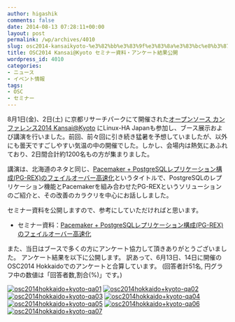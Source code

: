 ```yaml
---
author: higashik
comments: false
date: 2014-08-13 07:28:11+00:00
layout: post
permalink: /wp/archives/4010
slug: osc2014-kansaikyoto-%e3%82%bb%e3%83%9f%e3%83%8a%e3%83%bc%e8%b3%87%e6%96%99%e3%83%bb%e3%82%a2%e3%83%b3%e3%82%b1%e3%83%bc%e3%83%88%e7%b5%90%e6%9e%9c%e5%85%ac%e9%96%8b
title: OSC2014 Kansai@Kyoto セミナー資料・アンケート結果公開
wordpress_id: 4010
categories:
- ニュース
- イベント情報
tags:
- OSC
- セミナー
---
```


8月1日(金)、2日(土) に京都リサーチパークにて開催された[オープンソース カンファレンス2014 Kansai@Kyoto](http://www.ospn.jp/osc2014-kyoto/) にLinux-HA Japanも参加し、ブース展示および講演を行いました。前回、前々回に引き続き猛暑を予想していましたが、以外にも曇天ですごしやすい気温の中の開催でした。しかし、会場内は熱気にあふれており、2日間合計約1200名もの方が集まりました。

講演は、北海道のネタと同じ、[Pacemaker + PostgreSQLレプリケーション構成(PG-REX)のフェイルオーバー高速化](https://www.ospn.jp/osc2014-do/modules/eguide/event.php?eid=64)というタイトルで、PostgreSQLのレプリケーション機能とPacemakerを組み合わせたPG-REXというソリューションのご紹介と、その改善のカラクリを中心にお話ししました。

セミナー資料を公開しますので、参考にしていただければと思います。




	
  * セミナー資料：[Pacemaker + PostgreSQLレプリケーション構成(PG-REX)のフェイルオーバー高速化](http://www.slideshare.net/kazuhcurry/osc2014-kyoto)


  

  

また、当日はブースで多くの方にアンケート協力して頂きありがとうございました。
アンケート結果を以下に公開します。 
訳あって、6月13日、14日に開催のOSC2014 Hokkaidoでのアンケートと合算しています。
(回答者計51名, 円グラフ中の数値は「回答者数,割合(%)」です。)
  

[![osc2014hokkaido+kyoto-qa01](/assets/images/wp-content/a58ba46e7d955ab8d6e7788c0d7a00c0.png)](/assets/images/wp-content/a58ba46e7d955ab8d6e7788c0d7a00c0.png)
[![osc2014hokkaido+kyoto-qa02](/assets/images/wp-content/40e837984ca5c248b701f863104eaf5a.png)](/assets/images/wp-content/40e837984ca5c248b701f863104eaf5a.png)
[![osc2014hokkaido+kyoto-qa03](/assets/images/wp-content/674308b2963bd7456c9b7ee32a86332c.png)](/assets/images/wp-content/674308b2963bd7456c9b7ee32a86332c.png)
[![osc2014hokkaido+kyoto-qa04](/assets/images/wp-content/0ede1995dfe03d0ac35bfe5f96b3ca41.png)](/assets/images/wp-content/0ede1995dfe03d0ac35bfe5f96b3ca41.png)
[![osc2014hokkaido+kyoto-qa05](/assets/images/wp-content/5d52a9acc883c0f7d32282829a9bc556.png)](/assets/images/wp-content/5d52a9acc883c0f7d32282829a9bc556.png)
[![osc2014hokkaido+kyoto-qa06](/assets/images/wp-content/6bf441665cf3bc11b87f7d81bf24af1c.png)](/assets/images/wp-content/6bf441665cf3bc11b87f7d81bf24af1c.png)
[![osc2014hokkaido+kyoto-qa07](/assets/images/wp-content/459ca3be92e14fe753d75a7629ea8333.png)](/assets/images/wp-content/459ca3be92e14fe753d75a7629ea8333.png)
